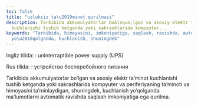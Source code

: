 ```yaml
---
toc: false
title: "uzluksiz ta\u2019minot qurilmasi"
description: Tarkibida akkumulyatorlar bo&lsquo;lgan va asosiy elektr ta&rsquo;minot
  kuchlanishi tushib ketganda yoki sakrashlarida kompyuter...
keywords: "Tarkibida, himoyasini, imkoniyatiga, saqlash, ravishda, avtomatik, ma\u2019lumotlarni,
  yo\u2018qolganda, kuchlanish, shuningdek"
---
```


Ingliz tilida:
:   uninterraptible power supply (UPS)

Rus tilida:
:   устройство бесперебойного питания

Tarkibida akkumulyatorlar bo‘lgan va asosiy elektr ta’minot kuchlanishi tushib ketganda yoki sakrashlarida kompyuter va periferiyaning ta’minoti va himoyasini ta’minlaydigan, shuningdek, kuchlanish yo‘qolganda ma’lumotlarni avtomatik ravishda saqlash imkoniyatiga ega qurilma.